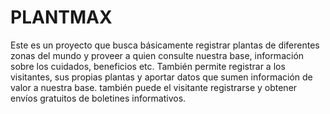 # PLANTMAX
Este es un proyecto que busca básicamente registrar plantas de diferentes zonas del mundo y proveer a quien consulte nuestra base, información sobre los cuidados, beneficios etc. También permite registrar a los visitantes,  sus propias plantas y aportar datos que sumen información de valor a nuestra base. 
también puede el visitante registrarse y obtener envíos gratuitos de boletines informativos. 
